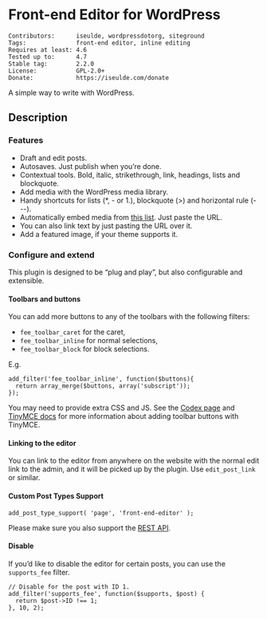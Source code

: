 # Front-end Editor for WordPress

    Contributors:      iseulde, wordpressdotorg, siteground
    Tags:              front-end editor, inline editing
    Requires at least: 4.6
    Tested up to:      4.7
    Stable tag:        2.2.0
    License:           GPL-2.0+
    Donate:            https://iseulde.com/donate

A simple way to write with WordPress.

## Description

### Features

* Draft and edit posts.
* Autosaves. Just publish when you’re done.
* Contextual tools. Bold, italic, strikethrough, link, headings, lists and blockquote.
* Add media with the WordPress media library.
* Handy shortcuts for lists (*, - or 1.), blockquote (>) and horizontal rule (---).
* Automatically embed media from [this list](https://codex.wordpress.org/Embeds). Just paste the URL.
* You can also link text by just pasting the URL over it.
* Add a featured image, if your theme supports it.

### Configure and extend

This plugin is designed to be “plug and play”, but also configurable and extensible.

#### Toolbars and buttons

You can add more buttons to any of the toolbars with the following filters:

* `fee_toolbar_caret` for the caret,
* `fee_toolbar_inline` for normal selections,
* `fee_toolbar_block` for block selections.

E.g.

    add_filter('fee_toolbar_inline', function($buttons){
      return array_merge($buttons, array('subscript'));
    });

You may need to provide extra CSS and JS. See the [Codex page](https://codex.wordpress.org/TinyMCE_Custom_Buttons) and [TinyMCE docs](https://www.tinymce.com/docs/advanced/editor-control-identifiers/#toolbarcontrols) for more information about adding toolbar buttons with TinyMCE.

#### Linking to the editor

You can link to the editor from anywhere on the website with the normal edit link to the admin, and it will be picked up by the plugin. Use `edit_post_link` or similar.

#### Custom Post Types Support

    add_post_type_support( 'page', 'front-end-editor' );

Please make sure you also support the [REST API](http://v2.wp-api.org/extending/custom-content-types/).

#### Disable

If you’d like to disable the editor for certain posts, you can use the `supports_fee` filter.

    // Disable for the post with ID 1.
    add_filter('supports_fee', function($supports, $post) {
      return $post->ID !== 1;
    }, 10, 2);
